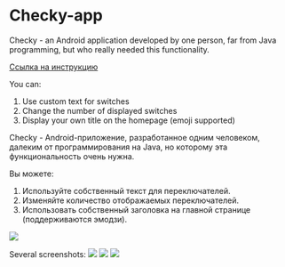 # Checky-app
Checky - an Android application developed by one person, far from Java programming, but who really needed this functionality.

[Ссылка на инструкцию](https://geekhero.pro/post/20/ "Ссылка на инструкцию")

You can:
1. Use custom text for switches
2. Change the number of displayed switches
3. Display your own title on the homepage (emoji supported)

Checky - Android-приложение, разработанное одним человеком, далеким от программирования на Java, но которому эта функциональность очень нужна.

Вы можете:
1. Используйте собственный текст для переключателей.
2. Изменяйте количество отображаемых переключателей.
3. Использовать собственный заголовка на главной странице (поддерживаются эмодзи).

![](https://play-lh.googleusercontent.com/tMw5u12jowBrCnXAnwQqmxensawetZbM3WzTe8PORNEMdOStTZrw94VL9aDC5AKmAW0=s180-rw)

Several screenshots:
![](https://i.imgur.com/cErTuy8.png)
![](https://i.imgur.com/svjJ0ZB.png)
![](https://i.imgur.com/DM31KIL.png)
